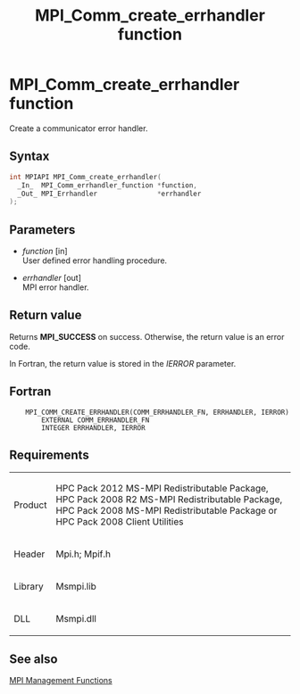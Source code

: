 ﻿---
title: MPI_Comm_create_errhandler function
TOCTitle: MPI_Comm_create_errhandler function
ms:assetid: 43a8f33f-1b5c-451f-8d6d-1852b73703d1
ms:mtpsurl: https://msdn.microsoft.com/en-us/library/Dn473262(v=VS.85)
ms:contentKeyID: 59360808
ms.date: 03/28/2018
mtps_version: v=VS.85
f1_keywords:
- MPI_COMM_CREATE_ERRHANDLER
- mpif/MPI_Comm_create_errhandler
- mpi/MPI_COMM_CREATE_ERRHANDLER
dev_langs:
- C++
- C
---

# MPI\_Comm\_create\_errhandler function

Create a communicator error handler.

## Syntax

``` c++
int MPIAPI MPI_Comm_create_errhandler(
  _In_  MPI_Comm_errhandler_function *function,
  _Out_ MPI_Errhandler               *errhandler
);
```

## Parameters

  - *function* \[in\]  
    User defined error handling procedure.

  - *errhandler* \[out\]  
    MPI error handler.

## Return value

Returns **MPI\_SUCCESS** on success. Otherwise, the return value is an error code.

In Fortran, the return value is stored in the *IERROR* parameter.

## Fortran

``` FORTRAN
    MPI_COMM_CREATE_ERRHANDLER(COMM_ERRHANDLER_FN, ERRHANDLER, IERROR)
        EXTERNAL COMM_ERRHANDLER_FN
        INTEGER ERRHANDLER, IERROR
```

## Requirements

<table>
<colgroup>
<col/>
<col/>
</colgroup>
<tbody>
<tr class="odd">
<td><p>Product</p></td>
<td><p>HPC Pack 2012 MS-MPI Redistributable Package, HPC Pack 2008 R2 MS-MPI Redistributable Package, HPC Pack 2008 MS-MPI Redistributable Package or HPC Pack 2008 Client Utilities</p></td>
</tr>
<tr class="even">
<td><p>Header</p></td>
<td>Mpi.h;
Mpif.h</td>
</tr>
<tr class="odd">
<td><p>Library</p></td>
<td>Msmpi.lib</td>
</tr>
<tr class="even">
<td><p>DLL</p></td>
<td>Msmpi.dll</td>
</tr>
</tbody>
</table>


## See also

[MPI Management Functions](mpi-management-functions.md)

